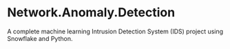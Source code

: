 # Network.Anomaly.Detection
A complete machine learning Intrusion Detection System (IDS) project using Snowflake and Python.
